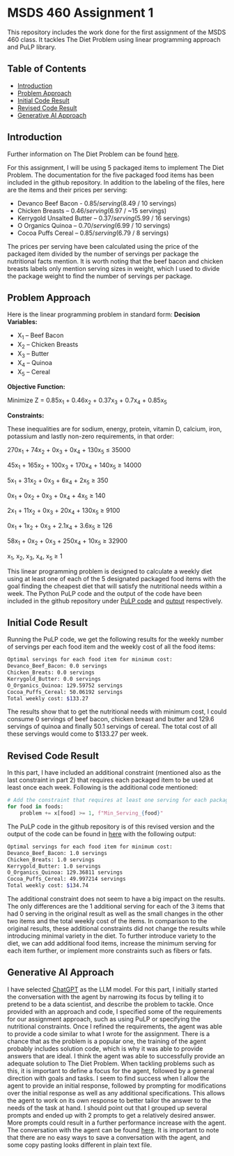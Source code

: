 # MSDS 460 Assignment 1

This repository includes the work done for the first assignment of the MSDS 460 class. It tackles The Diet Problem using linear programming approach and PuLP library.

## Table of Contents
- [Introduction](#introduction)
- [Problem Approach](#problem-approach)
- [Initial Code Result](#usage)
- [Revised Code Result](#revised-code-result)
- [Generative AI Approach](#generative-ai-approach)

## Introduction

Further information on The Diet Problem can be found [here](https://neos-guide.org/case-studies/om/the-diet-problem/).

For this assignment, I will be using 5 packaged items to implement The Diet Problem. The documentation for the five packaged food items has been included in the github repository. In addition to the labeling of the files, here are the items and their prices per serving:

- Devanco Beef Bacon - $0.85/serving ($8.49 / 10 servings) 
- Chicken Breasts – $0.46/serving ($6.97 / ~15 servings) 
- Kerrygold Unsalted Butter – $0.37/serving ($5.99 / 16 servings) 
- O Organics Quinoa – $0.70/serving ($6.99 / 10 servings) 
- Cocoa Puffs Cereal – $0.85/serving ($6.79 / 8 servings)

The prices per serving have been calculated using the price of the packaged item divided by the number of servings per package the nutritional facts mention. It is worth noting that the beef bacon and chicken breasts labels only mention serving sizes in weight, which I used to divide the package weight to find the number of servings per package.

## Problem Approach

Here is the linear programming problem in standard form: 
**Decision Variables:**
- X<sub>1</sub> – Beef Bacon 
- X<sub>2</sub> – Chicken Breasts 
- X<sub>3</sub> – Butter 
- X<sub>4</sub> – Quinoa 
- X<sub>5</sub> – Cereal

**Objective Function:**

Minimize Z = 0.85x<sub>1</sub> + 0.46x<sub>2</sub> + 0.37x<sub>3</sub> + 0.7x<sub>4</sub> + 0.85x<sub>5</sub> 

**Constraints:**

These inequalities are for sodium, energy, protein, vitamin D, calcium, iron, potassium and lastly non-zero requirements, in that order:

270x<sub>1</sub> + 74x<sub>2</sub> + 0x<sub>3</sub> + 0x<sub>4</sub> + 130x<sub>5</sub> ≤ 35000

45x<sub>1</sub> + 165x<sub>2</sub> + 100x<sub>3</sub> + 170x<sub>4</sub> + 140x<sub>5</sub> ≥ 14000

5x<sub>1</sub> + 31x<sub>2</sub> + 0x<sub>3</sub> + 6x<sub>4</sub> + 2x<sub>5</sub> ≥ 350

0x<sub>1</sub> + 0x<sub>2</sub> + 0x<sub>3</sub> + 0x<sub>4</sub> + 4x<sub>5</sub> ≥ 140

2x<sub>1</sub> + 11x<sub>2</sub> + 0x<sub>3</sub> + 20x<sub>4</sub> + 130x<sub>5</sub> ≥ 9100

0x<sub>1</sub> + 1x<sub>2</sub> + 0x<sub>3</sub> + 2.1x<sub>4</sub> + 3.6x<sub>5</sub> ≥ 126

58x<sub>1</sub> + 0x<sub>2</sub> + 0x<sub>3</sub> + 250x<sub>4</sub> + 10x<sub>5</sub> ≥ 32900

x<sub>1</sub>, x<sub>2</sub>, x<sub>3</sub>, x<sub>4</sub>, x<sub>5</sub> ≥ 1

This linear programming problem is designed to calculate a weekly diet using at least one of each of the 5 designated packaged food items with the goal finding the cheapest diet that will satisfy the nutritional needs within a week. The Python PuLP code and the output of the code have been included in the github repository under [PuLP code](Assignment_1_PuLP.py) and [output](PuLP_Output.txt) respectively. 

## Initial Code Result

Running the PuLP code, we get the following results for the weekly number of servings per each food item and the weekly cost of all the food items:

```bash
Optimal servings for each food item for minimum cost: 
Devanco_Beef_Bacon: 0.0 servings 
Chicken_Breats: 0.0 servings 
Kerrygold_Butter: 0.0 servings 
O_Organics_Quinoa: 129.59752 servings 
Cocoa_Puffs_Cereal: 50.06192 servings 
Total weekly cost: $133.27
```

The results show that to get the nutritional needs with minimum cost, I could consume 0 servings of beef bacon, chicken breast and butter and 129.6 servings of quinoa and finally 50.1 servings of cereal. The total cost of all these servings would come to $133.27 per week.

## Revised Code Result

In this part, I have included an additional constraint (mentioned also as the last constraint in part 2) that requires each packaged item to be used at least once each week. Following is the additional code mentioned:

```py
# Add the constraint that requires at least one serving for each packaged item
for food in foods:
    problem += x[food] >= 1, f"Min_Serving_{food}"
```

The PuLP code in the github repository is of this revised version and the output of the code can be found in [here](PuLP_Output_Revised.txt) with the following output:

```bash
Optimal servings for each food item for minimum cost: 
Devanco_Beef_Bacon: 1.0 servings 
Chicken_Breats: 1.0 servings 
Kerrygold_Butter: 1.0 servings 
O_Organics_Quinoa: 129.36811 servings 
Cocoa_Puffs_Cereal: 49.997214 servings 
Total weekly cost: $134.74 
```

The additional constraint does not seem to have a big impact on the results. The only differences are the 1 additional serving for each of the 3 items that had 0 serving in the original result as well as the small changes in the other two items and the total weekly cost of the items. In comparison to the original results, these additional constraints did not change the results while introducing minimal variety in the diet. To further introduce variety to the diet, we can add additional food items, increase the minimum serving for each item further, or implement more constraints such as fibers or fats.

## Generative AI Approach

I have selected [ChatGPT](https://chatgpt.com/) as the LLM model. For this part, I initially started the conversation with the agent by narrowing its focus by telling it to pretend to be a data scientist, and describe the problem to tackle. Once provided with an approach and code, I specified some of the requirements for our assignment approach, such as using PuLP or specifying the nutritional constraints. Once I refined the requirements, the agent was able to provide a code similar to what I wrote for the assignment. There is a chance that as the problem is a popular one, the training of the agent probably includes solution code, which is why it was able to provide answers that are ideal. I think the agent was able to successfully provide an adequate solution to The Diet Problem. When tackling problems such as this, it is important to define a focus for the agent, followed by a general direction with goals and tasks. I seem to find success when I allow the agent to provide an initial response, followed by prompting for modifications over the initial response as well as any additional specifications. This allows the agent to work on its own response to better tailor the answer to the needs of the task at hand. I should point out that I grouped up several prompts and ended up with 2 prompts to get a relatively desired answer. More prompts could result in a further performance increase with the agent. The conversation with the agent can be found [here](ChatGPT_conv.txt). It is important to note that there are no easy ways to save a conversation with the agent, and some copy pasting looks different in plain text file.